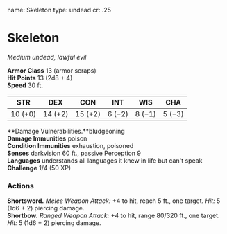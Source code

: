 name: Skeleton
type: undead
cr: .25

# Skeleton 
_Medium undead, lawful evil_

**Armor Class** 13 (armor scraps)    
**Hit Points** 13 (2d8 + 4)    
**Speed** 30 ft. 

| STR     | DEX     | CON     | INT     | WIS     | CHA     |
|---------|---------|---------|---------|---------|---------|
| 10 (+0) | 14 (+2) | 15 (+2) | 6 (−2)  | 8 (−1)  | 5 (−3)  |

**Damage Vulnerabilities.**bludgeoning    
**Damage Immunities** poison    
**Condition Immunities** exhaustion, poisoned    
**Senses** darkvision 60 ft., passive Perception 9    
**Languages** understands all languages it knew in life but can't speak    
**Challenge** 1/4 (50 XP) 

### Actions 
**Shortsword.** _Melee Weapon Attack:_ +4 to hit, reach 5 ft., one target. _Hit:_ 5 (1d6 + 2) piercing damage.    
**Shortbow.** _Ranged Weapon Attack:_ +4 to hit, range 80/320 ft., one target. _Hit:_ 5 (1d6 + 2) piercing damage.